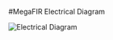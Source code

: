 #MegaFIR Electrical Diagram

![Electrical Diagram](https://github.com/MakeInBelgium/No-Touch-IR-Thermometer/tree/master/Pictures/MegaFIR_ElectricalDiagram_v001.png)
